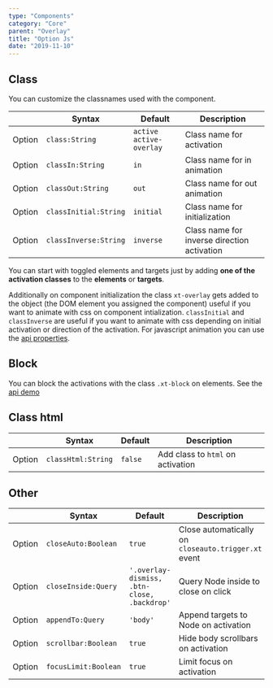 ```yaml
---
type: "Components"
category: "Core"
parent: "Overlay"
title: "Option Js"
date: "2019-11-10"
---
```


## Class

You can customize the classnames used with the component.

<div class="table-scroll">

|                         | Syntax                                    | Default                       | Description                   |
| ----------------------- | ----------------------------------------- | ----------------------------- | ----------------------------- |
| Option                  | `class:String`                          | `active active-overlay`        | Class name for activation            |
| Option                  | `classIn:String`                          | `in`        | Class name for in animation            |
| Option                  | `classOut:String`                          | `out`        | Class name for out animation            |
| Option                  | `classInitial:String`                          | `initial`        | Class name for initialization            |
| Option                  | `classInverse:String`                          | `inverse`        | Class name for inverse direction activation            |

</div>

You can start with toggled elements and targets just by adding **one of the activation classes** to the **elements** or **targets**.

Additionally on component initialization the class `xt-overlay` gets added to the object (the DOM element you assigned the component) useful if you want to animate with css on component intialization. `classInitial` and `classInverse` are useful if you want to animate with css depending on initial activation or direction of the activation. For javascript animation you can use the [api properties](/components/core/overlay/api#properties).

## Block

You can block the activations with the class `.xt-block` on elements. See the [api demo](/components/core/overlay/api#demo)

## Class html

<div class="table-scroll">

|                         | Syntax                                    | Default                       | Description                   |
| ----------------------- | ----------------------------------------- | ----------------------------- | ----------------------------- |
| Option                  | `classHtml:String`                          | `false`        | Add class to `html` on activation            |

</div>

<demo>
  <demovanilla src="vanilla/components/core/overlay/class-html">
  </demovanilla>
</demo>

## Other

<div class="table-scroll">

|                         | Syntax                                    | Default                       | Description                   |
| ----------------------- | ----------------------------------------- | ----------------------------- | ----------------------------- |
| Option                  | `closeAuto:Boolean`                          | `true`        | Close automatically on `closeauto.trigger.xt` event            |
| Option                  | `closeInside:Query`                          | `'.overlay-dismiss, .btn-close, .backdrop'`        | Query Node inside to close on click            |
| Option                  | `appendTo:Query`                          | `'body'`        | Append targets to Node on activation            |
| Option                  | `scrollbar:Boolean`                          | `true`        | Hide body scrollbars on activation            |
| Option                  | `focusLimit:Boolean`                          | `true`        | Limit focus on activation            |

</div>
